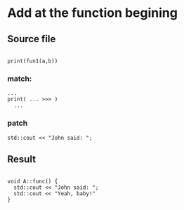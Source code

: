# Add at the function begining


## Source file

```

print(fun1(a,b))

```


### match:
```
...
print( ... >>> )
  ...
```

### patch

```
std::cout << "John said: ";

```


## Result

```

void A::func() {
  std::cout << "John said: ";
  std::cout << "Yeah, baby!"
}

```